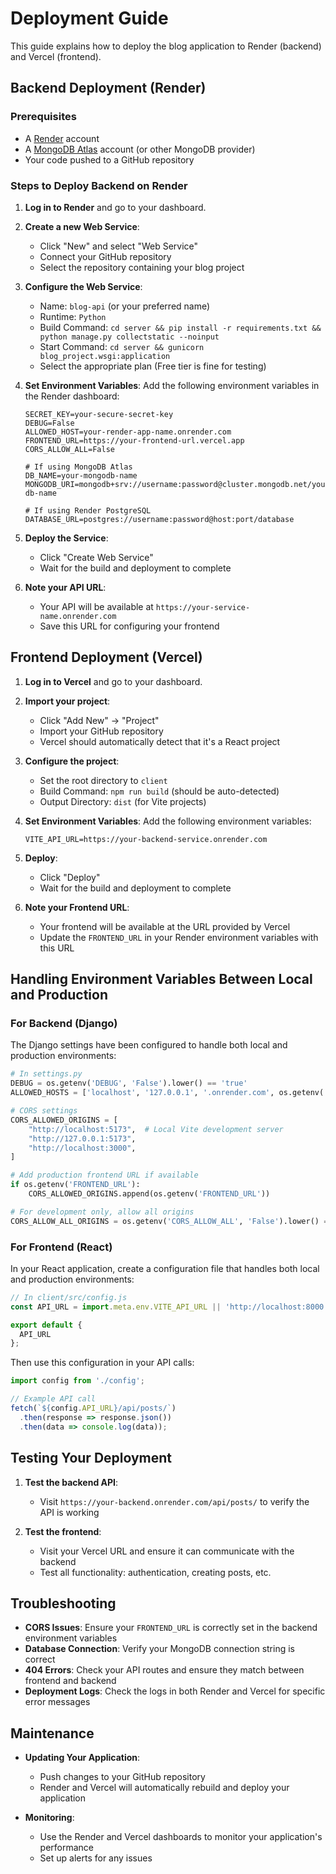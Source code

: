 # Deployment Guide

This guide explains how to deploy the blog application to Render (backend) and Vercel (frontend).

## Backend Deployment (Render)

### Prerequisites
- A [Render](https://render.com/) account
- A [MongoDB Atlas](https://www.mongodb.com/cloud/atlas) account (or other MongoDB provider)
- Your code pushed to a GitHub repository

### Steps to Deploy Backend on Render

1. **Log in to Render** and go to your dashboard.

2. **Create a new Web Service**:
   - Click "New" and select "Web Service"
   - Connect your GitHub repository
   - Select the repository containing your blog project

3. **Configure the Web Service**:
   - Name: `blog-api` (or your preferred name)
   - Runtime: `Python`
   - Build Command: `cd server && pip install -r requirements.txt && python manage.py collectstatic --noinput`
   - Start Command: `cd server && gunicorn blog_project.wsgi:application`
   - Select the appropriate plan (Free tier is fine for testing)

4. **Set Environment Variables**:
   Add the following environment variables in the Render dashboard:
   
   ```
   SECRET_KEY=your-secure-secret-key
   DEBUG=False
   ALLOWED_HOST=your-render-app-name.onrender.com
   FRONTEND_URL=https://your-frontend-url.vercel.app
   CORS_ALLOW_ALL=False
   
   # If using MongoDB Atlas
   DB_NAME=your-mongodb-name
   MONGODB_URI=mongodb+srv://username:password@cluster.mongodb.net/your-db-name
   
   # If using Render PostgreSQL
   DATABASE_URL=postgres://username:password@host:port/database
   ```

5. **Deploy the Service**:
   - Click "Create Web Service"
   - Wait for the build and deployment to complete

6. **Note your API URL**:
   - Your API will be available at `https://your-service-name.onrender.com`
   - Save this URL for configuring your frontend

## Frontend Deployment (Vercel)

1. **Log in to Vercel** and go to your dashboard.

2. **Import your project**:
   - Click "Add New" → "Project"
   - Import your GitHub repository
   - Vercel should automatically detect that it's a React project

3. **Configure the project**:
   - Set the root directory to `client`
   - Build Command: `npm run build` (should be auto-detected)
   - Output Directory: `dist` (for Vite projects)

4. **Set Environment Variables**:
   Add the following environment variables:
   
   ```
   VITE_API_URL=https://your-backend-service.onrender.com
   ```

5. **Deploy**:
   - Click "Deploy"
   - Wait for the build and deployment to complete

6. **Note your Frontend URL**:
   - Your frontend will be available at the URL provided by Vercel
   - Update the `FRONTEND_URL` in your Render environment variables with this URL

## Handling Environment Variables Between Local and Production

### For Backend (Django)

The Django settings have been configured to handle both local and production environments:

```python
# In settings.py
DEBUG = os.getenv('DEBUG', 'False').lower() == 'true'
ALLOWED_HOSTS = ['localhost', '127.0.0.1', '.onrender.com', os.getenv('ALLOWED_HOST', '')]

# CORS settings
CORS_ALLOWED_ORIGINS = [
    "http://localhost:5173",  # Local Vite development server
    "http://127.0.0.1:5173",
    "http://localhost:3000",
]

# Add production frontend URL if available
if os.getenv('FRONTEND_URL'):
    CORS_ALLOWED_ORIGINS.append(os.getenv('FRONTEND_URL'))

# For development only, allow all origins
CORS_ALLOW_ALL_ORIGINS = os.getenv('CORS_ALLOW_ALL', 'False').lower() == 'true'
```

### For Frontend (React)

In your React application, create a configuration file that handles both local and production environments:

```javascript
// In client/src/config.js
const API_URL = import.meta.env.VITE_API_URL || 'http://localhost:8000';

export default {
  API_URL
};
```

Then use this configuration in your API calls:

```javascript
import config from './config';

// Example API call
fetch(`${config.API_URL}/api/posts/`)
  .then(response => response.json())
  .then(data => console.log(data));
```

## Testing Your Deployment

1. **Test the backend API**:
   - Visit `https://your-backend.onrender.com/api/posts/` to verify the API is working
   
2. **Test the frontend**:
   - Visit your Vercel URL and ensure it can communicate with the backend
   - Test all functionality: authentication, creating posts, etc.

## Troubleshooting

- **CORS Issues**: Ensure your `FRONTEND_URL` is correctly set in the backend environment variables
- **Database Connection**: Verify your MongoDB connection string is correct
- **404 Errors**: Check your API routes and ensure they match between frontend and backend
- **Deployment Logs**: Check the logs in both Render and Vercel for specific error messages

## Maintenance

- **Updating Your Application**:
  - Push changes to your GitHub repository
  - Render and Vercel will automatically rebuild and deploy your application

- **Monitoring**:
  - Use the Render and Vercel dashboards to monitor your application's performance
  - Set up alerts for any issues
